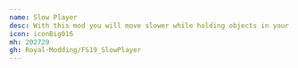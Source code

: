```yaml
---
name: Slow Player
desc: With this mod you will move slower while holding objects in your hands.
icon: iconBig016
mh: 202729
gh: Royal-Modding/FS19_SlowPlayer
---
```

